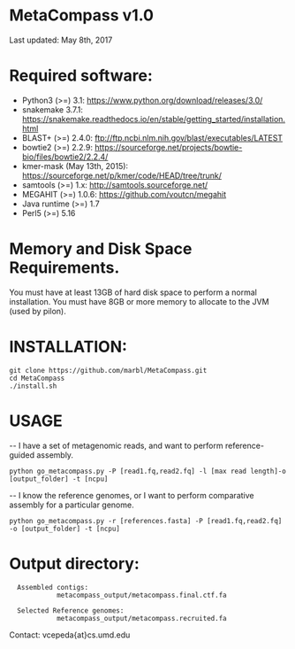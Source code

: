 # MetaCompass v1.0
Last updated: May 8th, 2017

# Required software:

* Python3 (>=) 3.1: https://www.python.org/download/releases/3.0/
* snakemake 3.7.1: https://snakemake.readthedocs.io/en/stable/getting_started/installation.html
* BLAST+ (>=) 2.4.0: ftp://ftp.ncbi.nlm.nih.gov/blast/executables/LATEST
* bowtie2  (>=) 2.2.9: https://sourceforge.net/projects/bowtie-bio/files/bowtie2/2.2.4/ 
* kmer-mask (May 13th, 2015): https://sourceforge.net/p/kmer/code/HEAD/tree/trunk/
* samtools (>=) 1.x: http://samtools.sourceforge.net/ 
* MEGAHIT (>=) 1.0.6: https://github.com/voutcn/megahit
* Java runtime (>=) 1.7 
* Perl5 (>=) 5.16

# Memory and Disk Space Requirements.
You must have at least 13GB of hard disk space to perform a normal installation.
You must have 8GB or more memory to allocate to the JVM (used by pilon).

# INSTALLATION:

    git clone https://github.com/marbl/MetaCompass.git
    cd MetaCompass
    ./install.sh

# USAGE    

-- I have a set of metagenomic reads, and want to perform reference-guided assembly.

    python go_metacompass.py -P [read1.fq,read2.fq] -l [max read length]-o [output_folder] -t [ncpu]

-- I know the reference genomes, or I want to perform comparative assembly for a particular genome.

    python go_metacompass.py -r [references.fasta] -P [read1.fq,read2.fq] -o [output_folder] -t [ncpu]


# Output directory:
      Assembled contigs:
                metacompass_output/metacompass.final.ctf.fa
      
      Selected Reference genomes:
                metacompass_output/metacompass.recruited.fa
                
                
Contact:
vcepeda{at}cs.umd.edu
